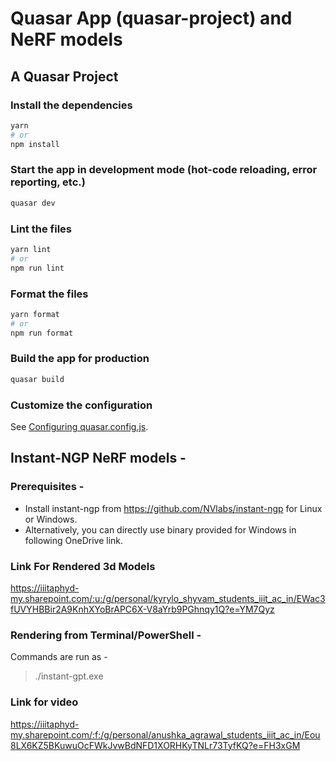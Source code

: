 # Quasar App (quasar-project) and NeRF models

## A Quasar Project

### Install the dependencies
```bash
yarn
# or
npm install
```

### Start the app in development mode (hot-code reloading, error reporting, etc.)
```bash
quasar dev
```


### Lint the files
```bash
yarn lint
# or
npm run lint
```


### Format the files
```bash
yarn format
# or
npm run format
```



### Build the app for production
```bash
quasar build
```

### Customize the configuration
See [Configuring quasar.config.js](https://v2.quasar.dev/quasar-cli-webpack/quasar-config-js).

## Instant-NGP NeRF models - 
### Prerequisites - 
* Install instant-ngp from https://github.com/NVlabs/instant-ngp for Linux or Windows.
* Alternatively, you can directly use binary provided for Windows in following OneDrive link.
### Link For Rendered 3d Models
https://iiitaphyd-my.sharepoint.com/:u:/g/personal/kyrylo_shyvam_students_iiit_ac_in/EWac3fUVYHBBir2A9KnhXYoBrAPC6X-V8aYrb9PGhnqy1Q?e=YM7Qyz

### Rendering from Terminal/PowerShell - 
Commands are run as - 
>  ./instant-gpt.exe <location-of-model>
  
### Link for video
https://iiitaphyd-my.sharepoint.com/:f:/g/personal/anushka_agrawal_students_iiit_ac_in/Eou8LX6KZ5BKuwuOcFWkJvwBdNFD1XORHKyTNLr73TyfKQ?e=FH3xGM
